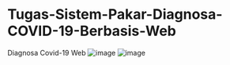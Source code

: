 # Tugas-Sistem-Pakar-Diagnosa-COVID-19-Berbasis-Web
Diagnosa Covid-19 Web
![image](https://user-images.githubusercontent.com/83765572/143768554-414c2866-a2c0-4f15-9d61-aef4fe4489a7.png)
![image](https://user-images.githubusercontent.com/83765572/143768604-468aa899-e141-4cb5-a116-822355b143d5.png)
